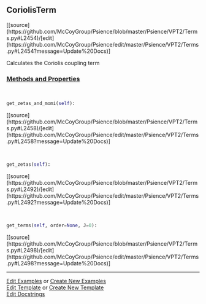 ## <a id="Psience.VPT2.Terms.CoriolisTerm">CoriolisTerm</a> 
<div class="docs-source-link" markdown="1">
[[source](https://github.com/McCoyGroup/Psience/blob/master/Psience/VPT2/Terms.py#L2454)/[edit](https://github.com/McCoyGroup/Psience/edit/master/Psience/VPT2/Terms.py#L2454?message=Update%20Docs)]
</div>

Calculates the Coriolis coupling term

<div class="collapsible-section">
 <div class="collapsible-section collapsible-section-header" markdown="1">
 
### <a class="collapse-link" data-toggle="collapse" href="#methods">Methods and Properties</a> <a class="float-right" data-toggle="collapse" href="#methods"><i class="fa fa-chevron-down"></i></a>

 </div>
 <div class="collapsible-section collapsible-section-body collapse" id="methods" markdown="1">

<a id="Psience.VPT2.Terms.CoriolisTerm.get_zetas_and_momi" class="docs-object-method">&nbsp;</a> 
```python
get_zetas_and_momi(self): 
```
<div class="docs-source-link" markdown="1">
[[source](https://github.com/McCoyGroup/Psience/blob/master/Psience/VPT2/Terms.py#L2458)/[edit](https://github.com/McCoyGroup/Psience/edit/master/Psience/VPT2/Terms.py#L2458?message=Update%20Docs)]
</div>

<a id="Psience.VPT2.Terms.CoriolisTerm.get_zetas" class="docs-object-method">&nbsp;</a> 
```python
get_zetas(self): 
```
<div class="docs-source-link" markdown="1">
[[source](https://github.com/McCoyGroup/Psience/blob/master/Psience/VPT2/Terms.py#L2492)/[edit](https://github.com/McCoyGroup/Psience/edit/master/Psience/VPT2/Terms.py#L2492?message=Update%20Docs)]
</div>

<a id="Psience.VPT2.Terms.CoriolisTerm.get_terms" class="docs-object-method">&nbsp;</a> 
```python
get_terms(self, order=None, J=0): 
```
<div class="docs-source-link" markdown="1">
[[source](https://github.com/McCoyGroup/Psience/blob/master/Psience/VPT2/Terms.py#L2498)/[edit](https://github.com/McCoyGroup/Psience/edit/master/Psience/VPT2/Terms.py#L2498?message=Update%20Docs)]
</div>

 </div>
</div>




___

[Edit Examples](https://github.com/McCoyGroup/Psience/edit/gh-pages/ci/examples/Psience/VPT2/Terms/CoriolisTerm.md) or 
[Create New Examples](https://github.com/McCoyGroup/Psience/new/gh-pages/?filename=ci/examples/Psience/VPT2/Terms/CoriolisTerm.md) <br/>
[Edit Template](https://github.com/McCoyGroup/Psience/edit/gh-pages/ci/docs/Psience/VPT2/Terms/CoriolisTerm.md) or 
[Create New Template](https://github.com/McCoyGroup/Psience/new/gh-pages/?filename=ci/docs/templates/Psience/VPT2/Terms/CoriolisTerm.md) <br/>
[Edit Docstrings](https://github.com/McCoyGroup/Psience/edit/master/Psience/VPT2/Terms.py#L2454?message=Update%20Docs)